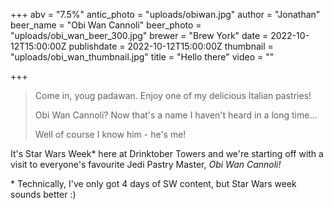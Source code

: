 +++
abv = "7.5%"
antic_photo = "uploads/obiwan.jpg"
author = "Jonathan"
beer_name = "Obi Wan Cannoli"
beer_photo = "uploads/obi_wan_beer_300.jpg"
brewer = "Brew York"
date = 2022-10-12T15:00:00Z
publishdate = 2022-10-12T15:00:00Z
thumbnail = "uploads/obi_wan_thumbnail.jpg"
title = "Hello there"
video = ""

+++
> Come in, youg padawan. Enjoy one of my delicious Italian pastries!
>
> Obi Wan Cannoli? Now that's a name I haven't heard in a long time...
>
> Well of course I know him - he's me!

It's Star Wars Week* here at Drinktober Towers and we're starting off with a visit to everyone's favourite Jedi Pastry Master, _Obi Wan Cannoli!_

\* Technically, I've only got 4 days of SW content, but Star Wars week sounds better :)